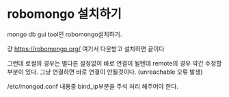 # robomongo 설치하기



mongo db gui tool인 robomongo설치하기.

걍 https://robomongo.org/ 여기서 다운받고 설치하면 끝이다

그런데 로컬의 경우는 별다른 설정없이 바로 연결이 될텐데 remote의 경우 약간 수정할 부분이 있다.
그냥 연결하면 바로 연결이 안될것이다. (unreachable 오류 발생)

/etc/mongod.conf 내용중 bind_ip부분을 주석 처리 해주어야 한다.